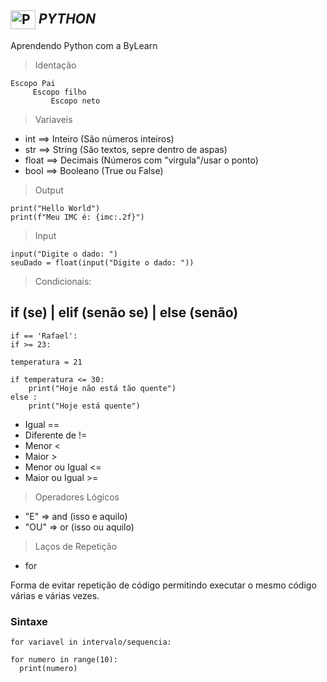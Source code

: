##  <img align="center" alt="Python" height="30" width="40" src="https://www.vectorlogo.zone/logos/python/python-icon.svg"/> *PYTHON*

Aprendendo Python com a ByLearn 



> Identação
```
Escopo Pai
     Escopo filho
         Escopo neto  
```
> Variaveis 
* int   ==> Inteiro (São números inteiros)
* str   ==> String  (São textos, sepre dentro de aspas)
* float ==> Decimais (Números com "virgula"/usar o ponto)
* bool  ==> Booleano (True ou False)

> Output
````
print("Hello World")
print(f"Meu IMC é: {imc:.2f}")
````
> Input
````
input("Digite o dado: ")
seuDado = float(input("Digite o dado: "))
````
> Condicionais: 
## if (se) | elif (senão se) | else (senão)
```` 
if == 'Rafael':
if >= 23:

temperatura = 21

if temperatura <= 30:
    print("Hoje não está tão quente")
else :
    print("Hoje está quente")  
````

* Igual  ==
* Diferente de  !=
* Menor  <
* Maior  >
* Menor ou Igual  <=
* Maior ou Igual  >=

> Operadores Lógicos  

* "E" => and (isso e aquilo)
* "OU" => or (isso ou aquilo)

> Laços de Repetição
* for

Forma de evitar repetição de código permitindo executar o mesmo código várias e várias vezes.
### Sintaxe
````
for variavel in intervalo/sequencia:

for numero in range(10):
  print(numero)
````








